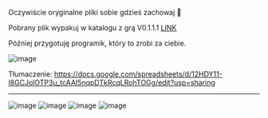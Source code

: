Oczywiście oryginalne pliki sobie gdzieś zachowaj 🙂

Pobrany plik wypakuj w katalogu z grą
V0.1.1.1
[LINK](https://cloud.zdz.katowice.pl/index.php/s/SgMofBZZwTN6ikQ/download/Supermarket%20Simulator_Data.zip)

Później przygotuję programik, który to zrobi za ciebie.


![image](https://github.com/AdyUPL/SupermarketSimulator-Addons/assets/52855292/cbae5433-4b09-4967-a52d-75a6c5dd6e1c)


Tłumaczenie: 
https://docs.google.com/spreadsheets/d/12HDY11-l8GCJolOTP3u_tcAAI5nqpDTkRcqLRohTOGg/edit?usp=sharing

--------------------------------------------------------------------------------
![image](https://github.com/AdyUPL/SupermarketSimulator-Addons/assets/52855292/c942e8ce-4b1c-4ec5-9513-6745d998f8a9)
![image](https://github.com/AdyUPL/SupermarketSimulator-Addons/assets/52855292/000f3970-4eb9-454a-904c-eb63934e80ad)
![image](https://github.com/AdyUPL/SupermarketSimulator-Addons/assets/52855292/d94aa783-74a6-491a-996a-6012f8b2906d)
![image](https://github.com/AdyUPL/SupermarketSimulator-Addons/assets/52855292/40524db1-77ba-44e4-94f9-40ad89f89ccc)


